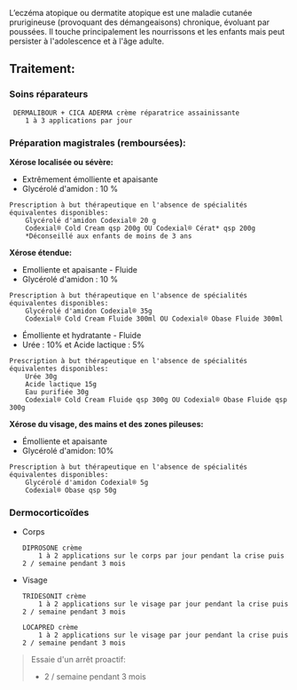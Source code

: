L’eczéma atopique ou dermatite atopique est une maladie cutanée prurigineuse (provoquant des démangeaisons) chronique, évoluant par poussées. Il touche principalement les nourrissons et les enfants mais peut persister à l'adolescence et à l'âge adulte.

## Traitement:

### Soins réparateurs

```
 DERMALIBOUR + CICA ADERMA crème réparatrice assainissante
	1 à 3 applications par jour
```

### Préparation magistrales (remboursées):

**Xérose localisée ou sévère:**
- Extrêmement émolliente et apaisante 
- Glycérolé d'amidon : 10 %

```
Prescription à but thérapeutique en l'absence de spécialités équivalentes disponibles:
	Glycérolé d'amidon Codexial® 20 g
	Codexial® Cold Cream qsp 200g OU Codexial® Cérat* qsp 200g
	*Déconseillé aux enfants de moins de 3 ans
```

**Xérose étendue:**
- Emolliente et apaisante - Fluide
- Glycérolé d'amidon : 10 %

```
Prescription à but thérapeutique en l'absence de spécialités équivalentes disponibles:
	Glycérolé d'amidon Codexial® 35g
	Codexial® Cold Cream Fluide 300ml OU Codexial® Obase Fluide 300ml
```

- Émolliente et hydratante - Fluide
- Urée : 10% et Acide lactique : 5%
```
Prescription à but thérapeutique en l'absence de spécialités équivalentes disponibles:
	Urée 30g
	Acide lactique 15g
	Eau purifiée 30g
	Codexial® Cold Cream Fluide qsp 300g OU Codexial® Obase Fluide qsp 300g
```

**Xérose du visage, des mains et des zones pileuses:**
- Émolliente et apaisante
- Glycérolé d'amidon: 10%
```
Prescription à but thérapeutique en l'absence de spécialités équivalentes disponibles:
	Glycérolé d'amidon Codexial® 5g
	Codexial® Obase qsp 50g
```

### Dermocorticoïdes
- Corps
	```
	DIPROSONE crème
		1 à 2 applications sur le corps par jour pendant la crise puis 2 / semaine pendant 3 mois
	```
- Visage
	```
	TRIDESONIT crème
		1 à 2 applications sur le visage par jour pendant la crise puis 2 / semaine pendant 3 mois
	```
	```
	LOCAPRED crème
		1 à 2 applications sur le visage par jour pendant la crise puis 2 / semaine pendant 3 mois
	```
> Essaie d'un arrêt proactif: 
> - 2 / semaine pendant 3 mois
